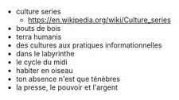 - culture series
	- https://en.wikipedia.org/wiki/Culture_series
- bouts de bois
- terra humanis
- des cultures aux pratiques informationnelles
- dans le labyrinthe
- le cycle du midi
- habiter en oiseau
- ton absence n'est que ténèbres
- la presse, le pouvoir et l'argent